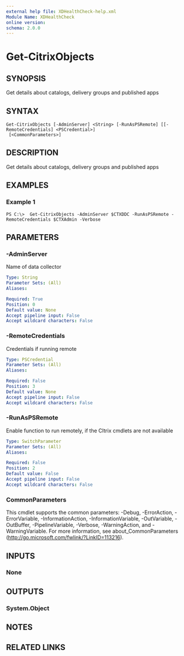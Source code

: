 ```yaml
---
external help file: XDHealthCheck-help.xml
Module Name: XDHealthCheck
online version:
schema: 2.0.0
---
```


# Get-CitrixObjects

## SYNOPSIS
Get details about catalogs, delivery groups and published apps

## SYNTAX

```
Get-CitrixObjects [-AdminServer] <String> [-RunAsPSRemote] [[-RemoteCredentials] <PSCredential>]
 [<CommonParameters>]
```

## DESCRIPTION
Get details about catalogs, delivery groups and published apps

## EXAMPLES

### Example 1
```
PS C:\>  Get-CitrixObjects -AdminServer $CTXDDC -RunAsPSRemote -RemoteCredentials $CTXAdmin -Verbose
```

## PARAMETERS

### -AdminServer
Name of data collector

```yaml
Type: String
Parameter Sets: (All)
Aliases:

Required: True
Position: 0
Default value: None
Accept pipeline input: False
Accept wildcard characters: False
```

### -RemoteCredentials
Credentials if running remote

```yaml
Type: PSCredential
Parameter Sets: (All)
Aliases:

Required: False
Position: 3
Default value: None
Accept pipeline input: False
Accept wildcard characters: False
```

### -RunAsPSRemote
Enable function to run remotely, if the CItrix cmdlets are not available

```yaml
Type: SwitchParameter
Parameter Sets: (All)
Aliases:

Required: False
Position: 2
Default value: False
Accept pipeline input: False
Accept wildcard characters: False
```

### CommonParameters
This cmdlet supports the common parameters: -Debug, -ErrorAction, -ErrorVariable, -InformationAction, -InformationVariable, -OutVariable, -OutBuffer, -PipelineVariable, -Verbose, -WarningAction, and -WarningVariable. For more information, see about_CommonParameters (http://go.microsoft.com/fwlink/?LinkID=113216).

## INPUTS

### None
## OUTPUTS

### System.Object
## NOTES

## RELATED LINKS
